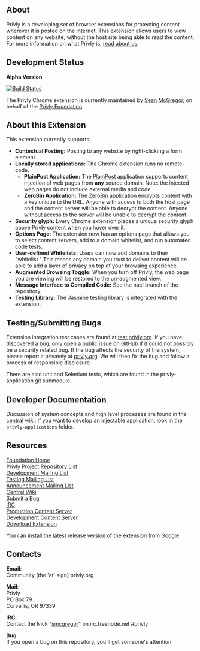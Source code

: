 ## About ##

Privly is a developing set of browser extensions for protecting content wherever it is posted on the internet. This extension allows users to view content on any website, without the host site being able to read the content. For more information on what Privly is, [read about us](https://priv.ly/pages/about).

## Development Status ##

**Alpha Version**

[![Build Status](https://travis-ci.org/privly/privly-chrome.svg)](https://travis-ci.org/privly/privly-chrome)

The Privly Chrome extension is currently maintained by [Sean McGregor](https://github.com/smcgregor), on behalf of the [Privly Foundation](http://www.privly.org).

## About this Extension ##

This extension currently supports:

* **Contextual Posting:** Posting to any website by right-clicking a form element.
* **Locally stored applications:** The Chrome extension runs no remote-code.
  * **PlainPost Application:** The [PlainPost][PlainPost] application supports content injection of web pages from **any** source domain. Note: the injected web pages do not include external media and code.
  * **ZeroBin Application:** The [ZeroBin][ZeroBin] application encrypts content with a key unique to the URL. Anyone with access to both the host page and the content server will be able to decrypt the content. Anyone without access to the server will be unable to decrypt the content.
* **Security glyph:** Every Chrome extension places a unique security glyph above Privly content when you hover over it.
* **Options Page:** The extension now has an options page that allows you to select content servers, add to a domain whitelist, and run automated code tests. 
* **User-defined Whitelists:** Users can now add domains to their "whitelist." This means any domain you trust to deliver content will be able to add a layer of privacy on top of your browsing experience.
* **Augmented Browsing Toggle:** When you turn off Privly, the web page you are viewing will be restored to the un-augmented view.
* **Message Interface to Compiled Code:** See the nacl branch of the repository.
* **Testing Library:** The Jasmine testing library is integrated with the extension.

## Testing/Submitting Bugs ##

Extension integration test cases are found at [test.privly.org](http://test.privly.org). If you have discovered a bug, only [open a public issue](https://github.com/privly/privly-chrome/issues/new) on GitHub if it could not possibly be a security related bug. If the bug affects the security of the system, please report it privately at [privly.org](http://www.privly.org/content/bug-report). We will then fix the bug and follow a process of responsible disclosure.

There are also unit and Selenium tests, which are found in the privly-application git submodule.

## Developer Documentation ##

Discussion of system concepts and high level processes are found in the [central wiki](https://github.com/privly/privly-organization/wiki). If you want to develop an injectable application, look in the `privly-applications` folder.

## Resources ##

[Foundation Home](http://www.privly.org)  
[Privly Project Repository List](https://github.com/privly)  
[Development Mailing List](http://groups.google.com/group/privly)  
[Testing Mailing List](http://groups.google.com/group/privly-test)  
[Announcement Mailing List](http://groups.google.com/group/privly-announce)  
[Central Wiki](https://github.com/privly/privly-organization/wiki)  
[Submit a Bug](http://www.privly.org/content/bug-report)  
[IRC](http://www.privly.org/content/irc)  
[Production Content Server](https://privlyalpha.org)  
[Development Content Server](https://dev.privly.org)  
[Download Extension](https://priv.ly/pages/download)

You can [install](https://chrome.google.com/webstore/detail/privly-content-extension/pkokikcdapfpkkkjpdaamjanniaempol) the latest release version of the extension from Google.

## Contacts ##

**Email**:  
Community [the 'at' sign] privly.org  

**Mail**:  
Privly  
PO Box 79  
Corvallis, OR 97339 
 
**IRC**:  
Contact the Nick "[smcgregor](https://github.com/smcgregor)" on irc.freenode.net #privly

**Bug**:  
If you open a bug on this repository, you'll get someone's attention

[ZeroBin]: https://github.com/privly/privly-organization/wiki/ZeroBin "ZeroBins"
[PlainPost]: https://github.com/privly/privly-organization/wiki/Posts "Plain Posts"
